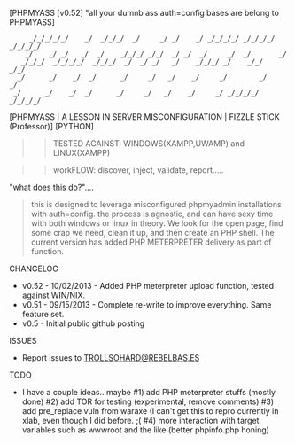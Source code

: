 [PHPMYASS [v0.52] "all your dumnb ass auth=config bases are belong to PHPMYASS]

         _/_/_/_/_/    _/  _/_/_/  _/     _/ _/    _/ _/_/_/_/ _/_/_/_/ _/_/_/_/
        _/    _/ _/   _/  _/    _/_/_/ _/_/  _/ _/  _/     _/  _/       _/
       _/_/_/  _/_/_/_/  _/_/_/  _/  _/ _/   _/    _/_/_/ _/    _/_/     _/_/
      _/      _/    _/  _/      _/     _/   _/    _/     _/        _/       _/
     _/      _/    _/  _/      _/     _/   _/    _/     _/ _/_/_/_/ _/_/_/_/

[PHPMYASS | A LESSON IN SERVER MISCONFIGURATION | FIZZLE STICK (Professor)]
[PYTHON]

>> TESTED AGAINST: WINDOWS(XAMPP,UWAMP) and LINUX(XAMPP)

>> workFLOW: discover, inject, validate, report.....  

"what does this do?"....
> this is designed to leverage misconfigured phpmyadmin installations with auth=config.
> the process is agnostic, and can have sexy time with both windows or linux in theory.
> We look for the open page, find some crap we need, clean it up, and then create an PHP shell.
> The current version has added PHP METERPRETER delivery as part of function.

CHANGELOG
- v0.52 - 10/02/2013 - Added PHP meterpreter upload function, tested against WIN/NIX.
- v0.51 - 09/15/2013 - Complete re-write to improve everything. Same feature set.
- v0.5  - Initial public github posting

ISSUES
- Report issues to TROLLSOHARD@REBELBAS.ES

TODO
- I have a couple ideas.. maybe
 #1) add PHP meterpreter stuffs (mostly done)
 #2) add TOR for testing (experimental, remove comments)
 #3) add pre_replace vuln from waraxe (I can't get this to repro currently in xlab, even though I did before. ;(
 #4) more interaction with target variables such as wwwroot and the like (better phpinfo.php honing)
